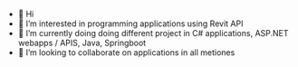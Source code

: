 - 👋 Hi
- 👀 I’m interested in programming applications using Revit API
- 🌱 I’m currently doing doing different project in C# applications, ASP.NET webapps / APIS, Java, Springboot
- 💞️ I’m looking to collaborate on applications in all metiones


<!---
dfgind/dfgind is a ✨ special ✨ repository because its `README.md` (this file) appears on your GitHub profile.
You can click the Preview link to take a look at your changes.
--->
